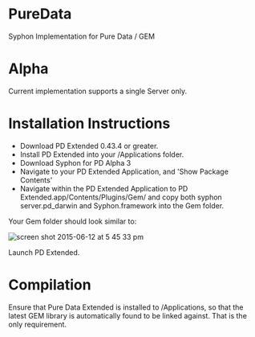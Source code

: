 PureData
========

Syphon Implementation for Pure Data / GEM


Alpha
========

Current implementation supports a single Server only.


Installation Instructions
============

* Download PD Extended 0.43.4 or greater.
* Install PD Extended into your /Applications folder.
* Download Syphon for PD Alpha 3
* Navigate to your PD Extended Application, and 'Show Package Contents'
* Navigate within the PD Extended Application to PD Extended.app/Contents/Plugins/Gem/ and copy both syphon server.pd_darwin and Syphon.framework into the Gem folder.

Your Gem folder should look similar to:

![screen shot 2015-06-12 at 5 45 33 pm](https://cloud.githubusercontent.com/assets/65011/8140601/0d470c5e-112b-11e5-8315-80d78e6b4023.png)

Launch PD Extended.

Compilation
=====

Ensure that Pure Data Extended is installed to /Applications, so that the latest GEM library is automatically found to be linked against. That is the only requirement.
